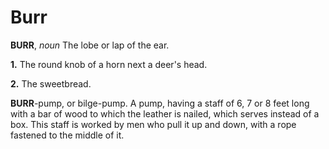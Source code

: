 # Burr

**BURR**, _noun_ The lobe or lap of the ear.

**1.** The round knob of a horn next a deer's head.

**2.** The sweetbread.

**BURR**\-pump, or bilge-pump. A pump, having a staff of 6, 7 or 8 feet long with a bar of wood to which the leather is nailed, which serves instead of a box. This staff is worked by men who pull it up and down, with a rope fastened to the middle of it.